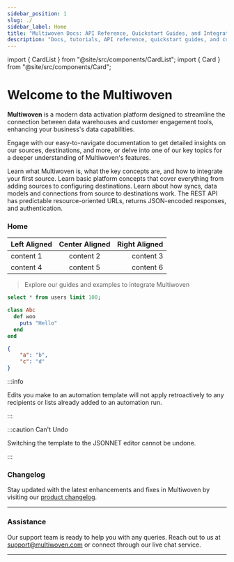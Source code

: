 ```yaml
---
sidebar_position: 1
slug: ./
sidebar_label: Home
title: "Multiwoven Docs: API Reference, Quickstart Guides, and Integrations"
description: "Docs, tutorials, API reference, quickstart guides, and code snippets for getting started with Multiwoven."
---
```


import { CardList } from "@site/src/components/CardList";
import { Card } from "@site/src/components/Card";

# Welcome to the Multiwoven

**Multiwoven** is a modern data activation platform designed to streamline the connection between data warehouses and customer engagement tools, enhancing your business's data capabilities.

Engage with our easy-to-navigate documentation to get detailed insights on our sources, destinations, and more, or delve into one of our key topics for a deeper understanding of Multiwoven's features.

<CardList size="medium">
  <Card title="Getting Started" href="/getting-started/introduction/" linkText="Learn More">
    Learn what Multiwoven is, what the key concepts are, and how to integrate your first source.
  </Card>
  <Card title="Tutorials" href="/" linkText="Learn More">
    Learn basic platform concepts that cover everything from adding sources to configuring
    destinations.
  </Card>
  <Card title="Connections" href="/" linkText="Learn More">
    Learn about how syncs, data models and connections from source to destinations work.
  </Card>
  <Card title="API Reference" href="/api" linkText="Learn More">
    The REST API has predictable resource-oriented URLs, returns JSON-encoded responses, and authentication.
  </Card>
</CardList>

### Home

| Left Aligned | Center Aligned | Right Aligned |
|:-------------|:--------------:|--------------:|
| content 1    |   content 2    |    content 3  |
| content 4    |   content 5    |    content 6  |

> Explore our guides and examples to integrate Multiwoven

```sql
select * from users limit 100;
```

```ruby
class Abc
  def woo
    puts "Hello"
  end
end
```

```json
{
    "a": "b",
    "c": "d"
}
```

:::info

Edits you make to an automation template will not apply retroactively to any recipients or lists already added to an automation run.

:::

:::caution Can't Undo

Switching the template to the JSONNET editor cannot be undone.

:::

### Changelog

Stay updated with the latest enhancements and fixes in Multiwoven by visiting our [product changelog](./).

----

### Assistance

Our support team is ready to help you with any queries. Reach out to us at [support@multiwoven.com](mailto:support@multiwoven.com) or connect through our live chat service.

---


